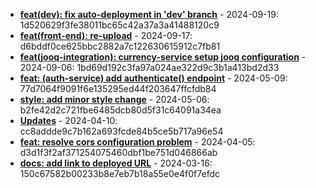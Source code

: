 * **[feat(dev): fix auto-deployment in 'dev' branch](https://github.com/alibekbirlikbai/alibekbirlikbai/commit/1d520629f3fe38011bc65c42a37a3a41488120c9)** - 2024-09-19: 1d520629f3fe38011bc65c42a37a3a41488120c9
* **[feat(front-end): re-upload](https://github.com/alibekbirlikbai/university-bachelor/commit/d6bddf0ce625bbc2882a7c122630615912c7fb81)** - 2024-09-17: d6bddf0ce625bbc2882a7c122630615912c7fb81
* **[feat(jooq-integration): currency-service setup jooq configuration](https://github.com/alibekbirlikbai/microservice-expenses/commit/1bd69d192c3fa97a024ae322d9c3b1a413bd2d33)** - 2024-09-06: 1bd69d192c3fa97a024ae322d9c3b1a413bd2d33
* **[feat: (auth-service) add authenticate() endpoint](https://github.com/alibekbirlikbai/jwt-backend/commit/77d7064f9091f6e135295ed44f203647ffcfdb84)** - 2024-05-09: 77d7064f9091f6e135295ed44f203647ffcfdb84
* **[style: add minor style change](https://github.com/alibekbirlikbai/alibekbirlikbai.github.io/commit/b2fe42d2c721fbe6485dcb80d5f31c64091a34ea)** - 2024-05-06: b2fe42d2c721fbe6485dcb80d5f31c64091a34ea
* **[Updates](https://github.com/alibekbirlikbai/pastebin/commit/cc8addde9c7b162a693fcde84b5ce5b717a96e54)** - 2024-04-10: cc8addde9c7b162a693fcde84b5ce5b717a96e54
* **[feat: resolve cors configuration problem](https://github.com/alibekbirlikbai/pastebin-backend/commit/d3d1f3f2af371254075460dbf1be751d046866ab)** - 2024-04-05: d3d1f3f2af371254075460dbf1be751d046866ab
* **[docs: add link to deployed URL](https://github.com/alibekbirlikbai/proxy-server/commit/150c67582b00233b8e7eb7b18a55e0e4f0f7efdc)** - 2024-03-16: 150c67582b00233b8e7eb7b18a55e0e4f0f7efdc